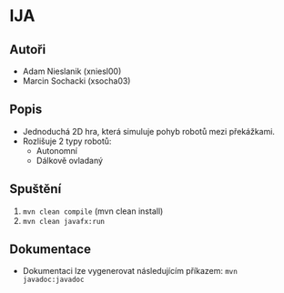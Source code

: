 # IJA
## Autoři
- Adam Nieslanik (xniesl00)
- Marcin Sochacki (xsocha03)

## Popis
* Jednoduchá 2D hra, která simuluje pohyb robotů mezi překážkami.
* Rozlišuje 2 typy robotů:
  * Autonomní
  * Dálkově ovladaný

## Spuštění
1. `mvn clean compile` (mvn clean install)
2. `mvn clean javafx:run`

## Dokumentace
- Dokumentaci lze vygenerovat následujícím příkazem:
`mvn javadoc:javadoc`
